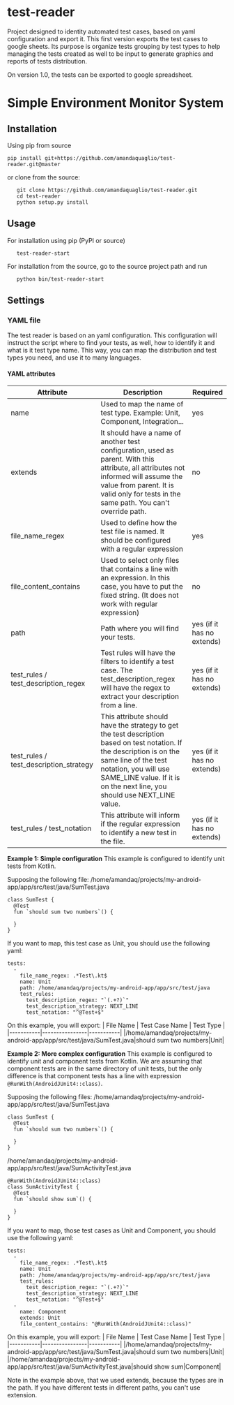 # test-reader
Project designed to identity automated test cases, based on yaml configuration and export it. This first version exports the test cases to google sheets. 
Its purpose is organize tests grouping by test types to help managing the tests created as well to be input to generate graphics and reports of tests distribution.

On version 1.0, the tests can be exported to google spreadsheet. 




# Simple Environment Monitor System

## Installation
Using pip from source
 ```
 pip install git+https://github.com/amandaquaglio/test-reader.git@master
 
 ```
or clone from the source:
 ```
    git clone https://github.com/amandaquaglio/test-reader.git
    cd test-reader
    python setup.py install
 ```
## Usage

For installation using pip (PyPI or source)
 ```
    test-reader-start 
 ```
For installation from the source, go to the source project path and run
 ```
    python bin/test-reader-start
 ```   
## Settings

### YAML file
The test reader is based on an yaml configuration. This configuration will instruct the script where to find your tests, as well, how to identify it and what is it test type name.
This way, you can map the distribution and test types you need, and use it to many languages.

#### YAML attributes
| Attribute                 | Description                                                                      | Required |
| ----------------          | -------------------------------------------------------------------------------- | ---------|
| name                      | Used to map the name of test type. Example: Unit, Component, Integration... | yes |
| extends | It should have a name of another test configuration, used as parent. With this attribute, all attributes not informed will assume the value from parent. It is valid only for tests in the same path. You can't override path. | no |
| file_name_regex           | Used to define how the test file is named. It should be configured with a regular expression          | yes |
| file_content_contains           | Used to select only files that contains a line with an expression. In this case, you have to put the fixed string. (It does not work with regular expression)          | no |
| path                      | Path where you will find your tests.                                        | yes (if it has no extends) |
| test_rules / test_description_regex | Test rules will have the filters to identify a test case. The test_description_regex will have the regex to extract your description from a line. | yes (if it has no extends) |
| test_rules / test_description_strategy |  This attribute should have the strategy to get the test description based on test notation. If the description is  on the same line of the test notation, you will use SAME_LINE value. If it is on the next line, you should use NEXT_LINE value. | yes (if it has no extends) |
| test_rules / test_notation |  This attribute will inform if the regular expression to identify a new test in the file.| yes (if it has no extends) |


**Example 1: Simple configuration**
This example is configured to identify unit tests from Kotlin. 

Supposing the following file:
/home/amandaq/projects/my-android-app/app/src/test/java/SumTest.java
```
class SumTest {
  @Test
  fun `should sum two numbers`() {

  }
}
```

If you want to map, this test case as Unit, you should use the following yaml:
```
tests:
  -
    file_name_regex: .*Test\.kt$
    name: Unit
    path: /home/amandaq/projects/my-android-app/app/src/test/java
    test_rules:
      test_description_regex: "`(.+?)`"
      test_description_strategy: NEXT_LINE
      test_notation: "^@Test+$"
```
On this example, you will export:
| File Name | Test Case Name | Test Type |
|-----------|----------------|-----------|
|/home/amandaq/projects/my-android-app/app/src/test/java/SumTest.java|should sum two numbers|Unit|


**Example 2: More complex configuration**
This example is configured to identify unit and component tests from Kotlin. We are assuming that component tests are in the same directory of unit tests, but the only difference is that component tests has a line with expression ```@RunWith(AndroidJUnit4::class)```.

Supposing the following files:
/home/amandaq/projects/my-android-app/app/src/test/java/SumTest.java
```
class SumTest {
  @Test
  fun `should sum two numbers`() {

  }
}
```
/home/amandaq/projects/my-android-app/app/src/test/java/SumActivityTest.java
```
@RunWith(AndroidJUnit4::class)
class SumActivityTest {
  @Test
  fun `should show sum`() {

  }
}
```
If you want to map, those test cases as Unit and Component, you should use the following yaml:
```
tests:
  -
    file_name_regex: .*Test\.kt$
    name: Unit
    path: /home/amandaq/projects/my-android-app/app/src/test/java
    test_rules:
      test_description_regex: "`(.+?)`"
      test_description_strategy: NEXT_LINE
      test_notation: "^@Test+$"
  -
    name: Component
    extends: Unit
    file_content_contains: "@RunWith(AndroidJUnit4::class)"    
```
On this example, you will export:
| File Name | Test Case Name | Test Type |
|-----------|----------------|-----------|
|/home/amandaq/projects/my-android-app/app/src/test/java/SumTest.java|should sum two numbers|Unit|
|/home/amandaq/projects/my-android-app/app/src/test/java/SumActivityTest.java|should show sum|Component|

Note in the example above, that we used extends, because the types are in the path. If you have different tests in different paths, you can't use extension.
